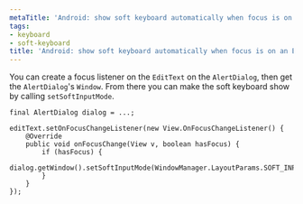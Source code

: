 ```yaml
---
metaTitle: 'Android: show soft keyboard automatically when focus is on an EditText'
tags:
- keyboard
- soft-keyboard
title: 'Android: show soft keyboard automatically when focus is on an EditText'
---
```


You can create a focus listener on the `EditText` on the `AlertDialog`, then get the `AlertDialog`'s `Window`. From there you can make the soft keyboard show by calling `setSoftInputMode`.



```
final AlertDialog dialog = ...;

editText.setOnFocusChangeListener(new View.OnFocusChangeListener() {
    @Override
    public void onFocusChange(View v, boolean hasFocus) {
        if (hasFocus) {
            dialog.getWindow().setSoftInputMode(WindowManager.LayoutParams.SOFT_INPUT_STATE_ALWAYS_VISIBLE);
        }
    }
});

```
